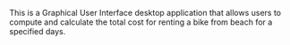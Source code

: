 This is a Graphical User Interface desktop application that allows users to compute and calculate the total cost for renting a bike from beach for a specified days.
